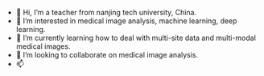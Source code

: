 - 👋 Hi, I’m a teacher from nanjing tech university, China.
- 👀 I’m interested in medical image analysis, machine learning, deep learning.
- 🌱 I’m currently learning how to deal with multi-site data and multi-modal medical images.
- 💞️ I’m looking to collaborate on medical image analysis.
- 📫 

<!---
silyzheda/silyzheda is a ✨ special ✨ repository because its `README.md` (this file) appears on your GitHub profile.
You can click the Preview link to take a look at your changes.
--->
